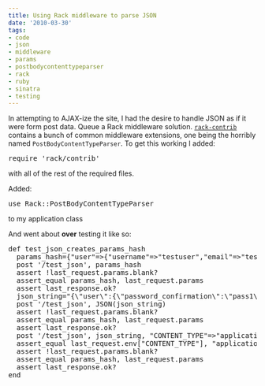 ```yaml
---
title: Using Rack middleware to parse JSON
date: '2010-03-30'
tags:
- code
- json
- middleware
- params
- postbodycontenttypeparser
- rack
- ruby
- sinatra
- testing
---
```


In attempting to AJAX-ize the site, I had the desire to handle JSON as if it were form post data. Queue a Rack middleware solution. <code><a href='http://github.com/rack/rack-contrib'>rack-contrib</a></code> contains a bunch of common middleware extensions, one being the horribly named <code>PostBodyContentTypeParser</code>. To get this working I added:

<pre lang='ruby' line='1'>
require 'rack/contrib'
</pre>

with all of the rest of the required files.

Added:

<pre lang='ruby' line='1'>
use Rack::PostBodyContentTypeParser
</pre>

to my application class

And went about <strong>over</strong> testing it like so:

<pre lang='ruby' line='1'>
def test_json_creates_params_hash
  params_hash={"user"=>{"username"=>"testuser","email"=>"test@test.com","password"=>"pass1","password_confirmation"=>"pass1"}}
  post '/test_json', params_hash
  assert !last_request.params.blank?
  assert_equal params_hash, last_request.params
  assert last_response.ok?
  json_string="{\"user\":{\"password_confirmation\":\"pass1\",\"username\":\"testuser\",\"password\":\"pass1\",\"email\":\"test@test.com\"}}"
  post '/test_json', JSON(json_string)
  assert !last_request.params.blank?
  assert_equal params_hash, last_request.params
  assert last_response.ok?
  post '/test_json', json_string, "CONTENT_TYPE"=>"application/json"
  assert_equal last_request.env["CONTENT_TYPE"], "application/json"
  assert !last_request.params.blank?
  assert_equal params_hash, last_request.params
  assert last_response.ok?
end
</pre>
